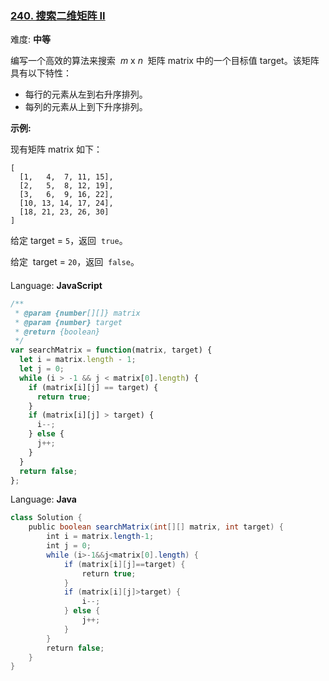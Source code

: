### [240\. 搜索二维矩阵 II](https://leetcode-cn.com/problems/search-a-2d-matrix-ii/submissions/)

难度: **中等**

编写一个高效的算法来搜索  *m* x *n*  矩阵 matrix 中的一个目标值 target。该矩阵具有以下特性：

- 每行的元素从左到右升序排列。
- 每列的元素从上到下升序排列。

**示例:**

现有矩阵 matrix 如下：

```
[
  [1,   4,  7, 11, 15],
  [2,   5,  8, 12, 19],
  [3,   6,  9, 16, 22],
  [10, 13, 14, 17, 24],
  [18, 21, 23, 26, 30]
]
```

给定 target = `5`，返回  `true`。

给定  target = `20`，返回  `false`。

####

Language: **JavaScript**

```javascript
/**
 * @param {number[][]} matrix
 * @param {number} target
 * @return {boolean}
 */
var searchMatrix = function(matrix, target) {
  let i = matrix.length - 1;
  let j = 0;
  while (i > -1 && j < matrix[0].length) {
    if (matrix[i][j] == target) {
      return true;
    }
    if (matrix[i][j] > target) {
      i--;
    } else {
      j++;
    }
  }
  return false;
};
```

Language: **Java**

```java
class Solution {
    public boolean searchMatrix(int[][] matrix, int target) {
        int i = matrix.length-1;
        int j = 0;
        while (i>-1&&j<matrix[0].length) {
            if (matrix[i][j]==target) {
                return true;
            }
            if (matrix[i][j]>target) {
                i--;
            } else {
                j++;
            }
        }
        return false;
    }
}
```
